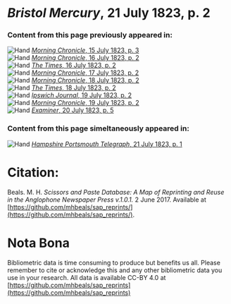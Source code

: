 # *Bristol Mercury*, 21 July 1823, p. 2  
  
### Content from this page previously appeared in:  
![Hand](http://scissorsandpaste.net/wp-content/uploads/2017/06/smallhandpointer.png) [*Morning Chronicle*, 15 July 1823, p. 3](https://mhbeals.github.io/sap_html/Morning-Chronicle/Morning-Chronicle-15-July-1823-p-3)  
![Hand](http://scissorsandpaste.net/wp-content/uploads/2017/06/smallhandpointer.png) [*Morning Chronicle*, 16 July 1823, p. 2](https://mhbeals.github.io/sap_html/Morning-Chronicle/Morning-Chronicle-16-July-1823-p-2)  
![Hand](http://scissorsandpaste.net/wp-content/uploads/2017/06/smallhandpointer.png) [*The Times*, 16 July 1823, p. 2](https://mhbeals.github.io/sap_html/The-Times/The-Times-16-July-1823-p-2)  
![Hand](http://scissorsandpaste.net/wp-content/uploads/2017/06/smallhandpointer.png) [*Morning Chronicle*, 17 July 1823, p. 2](https://mhbeals.github.io/sap_html/Morning-Chronicle/Morning-Chronicle-17-July-1823-p-2)  
![Hand](http://scissorsandpaste.net/wp-content/uploads/2017/06/smallhandpointer.png) [*Morning Chronicle*, 18 July 1823, p. 2](https://mhbeals.github.io/sap_html/Morning-Chronicle/Morning-Chronicle-18-July-1823-p-2)  
![Hand](http://scissorsandpaste.net/wp-content/uploads/2017/06/smallhandpointer.png) [*The Times*, 18 July 1823, p. 2](https://mhbeals.github.io/sap_html/The-Times/The-Times-18-July-1823-p-2)  
![Hand](http://scissorsandpaste.net/wp-content/uploads/2017/06/smallhandpointer.png) [*Ipswich Journal*, 19 July 1823, p. 2](https://mhbeals.github.io/sap_html/Ipswich-Journal/Ipswich-Journal-19-July-1823-p-2)  
![Hand](http://scissorsandpaste.net/wp-content/uploads/2017/06/smallhandpointer.png) [*Morning Chronicle*, 19 July 1823, p. 2](https://mhbeals.github.io/sap_html/Morning-Chronicle/Morning-Chronicle-19-July-1823-p-2)  
![Hand](http://scissorsandpaste.net/wp-content/uploads/2017/06/smallhandpointer.png) [*Examiner*, 20 July 1823, p. 5](https://mhbeals.github.io/sap_html/Examiner/Examiner-20-July-1823-p-5)  
  
### Content from this page simeltaneously appeared in:  
![Hand](http://scissorsandpaste.net/wp-content/uploads/2017/06/smallhandpointer.png) [*Hampshire Portsmouth Telegraph*, 21 July 1823, p. 1](https://mhbeals.github.io/sap_html/Hampshire-Portsmouth-Telegraph/Hampshire-Portsmouth-Telegraph-21-July-1823-p-1)  


# Citation: 

Beals. M. H. *Scissors and Paste Database: A Map of Reprinting and Reuse in the Anglophone Newspaper Press v.1.0.1.* 2 June 2017. Available at [https://github.com/mhbeals/sap_reprints/](https://github.com/mhbeals/sap_reprints/). 

# Nota Bona

Bibliometric data is time consuming to produce but benefits us all. Please remember to cite or acknowledge this and any other bibliometric data you use in your research. All data is available CC-BY 4.0 at [https://github.com/mhbeals/sap_reprints](https://github.com/mhbeals/sap_reprints)
